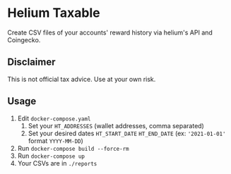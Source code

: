 # Helium Taxable

Create CSV files of your accounts' reward history via helium's API and Coingecko.

## Disclaimer

This is not official tax advice. Use at your own risk.

## Usage

1. Edit `docker-compose.yaml`
   1. Set your `HT_ADDRESSES` (wallet addresses, comma separated)
   2. Set your desired dates `HT_START_DATE` `HT_END_DATE` (ex: `'2021-01-01'` format `YYYY-MM-DD`)
2. Run `docker-compose build --force-rm`
3. Run `docker-compose up`
4. Your CSVs are in `./reports`
